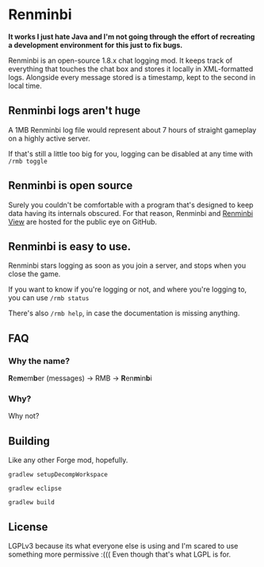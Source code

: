 # Renminbi

**It works I just hate Java and I'm not going through the effort of recreating a development environment for this just to fix bugs.**

Renminbi is an open-source 1.8.x chat logging mod. It keeps track of everything that touches the chat box
and stores it locally in XML-formatted logs. Alongside every message stored is a timestamp, kept
to the second in local time.

## Renminbi logs aren't huge

A 1MB Renminbi log file would represent about 7 hours of straight gameplay on a highly active server.

If that's still a little too big for you, logging can be disabled at any time with `/rmb toggle`

## Renminbi is open source

Surely you couldn't be comfortable with a program that's designed to keep data having its internals obscured.
For that reason, Renminbi and [Renminbi View](https://github.com/t1ra/renminbi-view) are hosted for the 
public eye on GitHub.

## Renminbi is easy to use.

Renminbi stars logging as soon as you join a server, and stops when you close the game.

If you want to know if you're logging or not, and where you're logging to, you can use `/rmb status`

There's also `/rmb help`, in case the documentation is missing anything.

## FAQ

### Why the name?

**R**e**m**em**b**er (messages) -> RMB -> **R**en**m**in**b**i

### Why?

Why not?

## Building

Like any other Forge mod, hopefully.

```
gradlew setupDecompWorkspace

gradlew eclipse

gradlew build
```

## License

LGPLv3 because its what everyone else is using and I'm scared to use something more permissive :(((
Even though that's what LGPL is for.
